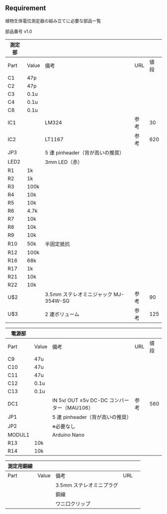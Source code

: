 ## Requirement

植物生体電位測定器の組み立てに必要な部品一覧

部品番号 v1.0

| 測定部 |       |                                       |      |      |
| ------ | ----- | ------------------------------------- | ---- | ---- |
| Part   | Value | 備考                                  | URL  | 値段 |
| C1     | 47p   |                                       |      |      |
| C2     | 47p   |                                       |      |      |
| C3     | 0.1u  |                                       |      |      |
| C4     | 0.1u  |                                       |      |      |
| C8     | 0.1u  |                                       |      |      |
| IC1    |       | LM324                                 | 参考 | 30   |
| IC2    |       | LT1167                                | 参考 | 620  |
| JP3    |       | 5 連 pinheader（背が高いの推奨）      |      |      |
| LED2   |       | 3mm LED（赤）                         |      |      |
| R1     | 1k    |                                       |      |      |
| R2     | 1k    |                                       |      |      |
| R3     | 100k  |                                       |      |      |
| R4     | 10k   |                                       |      |      |
| R5     | 10k   |                                       |      |      |
| R6     | 4.7k  |                                       |      |      |
| R7     | 10k   |                                       |      |      |
| R8     | 10k   |                                       |      |      |
| R9     | 10k   |                                       |      |      |
| R10    | 50k   | 半固定抵抗                            |      |      |
| R12    | 100k  |                                       |      |      |
| R16    | 68k   |                                       |      |      |
| R17    | 1k    |                                       |      |      |
| R21    | 10k   |                                       |      |      |
| R22    | 10k   |                                       |      |      |
| U$2    |       | 3.5mm ステレオミニジャック MJ-354W-SG | 参考 | 90   |
| U$3    |       | 2 連ボリューム                        | 参考 | 125  |

| 電源部 |       |                                             |      |      |
| ------ | ----- | ------------------------------------------- | ---- | ---- |
| Part   | Value | 備考                                        | URL  | 値段 |
| C9     | 47u   |                                             |      |      |
| C10    | 47u   |                                             |      |      |
| C11    | 47u   |                                             |      |      |
| C12    | 0.1u  |                                             |      |      |
| C13    | 0.1u  |                                             |      |      |
| DC1    |       | IN 5v/ OUT ±5v DC-DC コンバーター（MAU106） | 参考 | 560  |
| JP1    |       | 5 連 pinheader（背が高いの推奨）            |      |      |
| JP2    |       | ※必要なし                                   |      |      |
| MODUL1 |       | Arduino Nano                                |      |      |
| R13    | 10k   |                                             |      |      |
| R14    | 10k   |                                             |      |      |

| 測定用銅線 |       |                          |     |     |
| ---------- | ----- | ------------------------ | --- | --- |
| Part       | Value | 備考                     | URL |     |
|            |       | 3.5mm ステレオミニプラグ |     |     |
|            |       | 銅線                     |     |     |
|            |       | ワニ口クリップ           |     |     |
